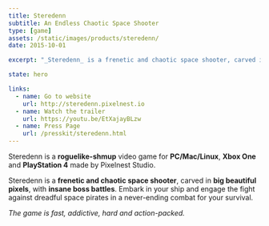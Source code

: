 ```yaml
---
title: Steredenn
subtitle: An Endless Chaotic Space Shooter
type: [game]
assets: /static/images/products/steredenn/
date: 2015-10-01

excerpt: "_Steredenn_ is a frenetic and chaotic space shooter, carved in big beautiful pixels."

state: hero

links:
  - name: Go to website
    url: http://steredenn.pixelnest.io
  - name: Watch the trailer
    url: https://youtu.be/EtXajayBLzw
  - name: Press Page
    url: /presskit/steredenn.html
---
```


Steredenn is a **roguelike-shmup** video game for **PC/Mac/Linux**, **Xbox One** and **PlayStation 4** made by Pixelnest Studio.

Steredenn is a **frenetic and chaotic space shooter**, carved in **big beautiful pixels**, with **insane boss battles**. Embark in your ship and engage the fight against dreadful space pirates in a never-ending combat for your survival.

_The game is fast, addictive, hard and action-packed._

